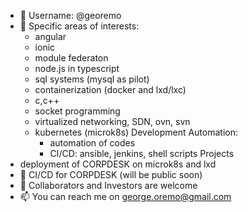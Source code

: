 - 👋 Username: @georemo
- 👀 Specific areas of interests:
  - angular
  - ionic
  - module federaton
  - node.js in typescript
  - sql systems (mysql as pilot)
  - containerization (docker and lxd/lxc)
  - c,c++
  - socket programming
  - virtualized networking, SDN, ovn, svn
  - kubernetes (microk8s)
  Development Automation:
    - automation of codes
    - CI/CD: ansible, jenkins, shell scripts
Projects
- deployment of CORPDESK on microk8s and lxd
- 🌱 CI/CD for CORPDESK (will be public soon)
- 💞️ Collaborators and Investors are welcome
- 📫 You can reach me on george.oremo@gmail.com

<!---
georemo/georemo is a ✨ special ✨ repository because its `README.md` (this file) appears on your GitHub profile.
You can click the Preview link to take a look at your changes.
--->
